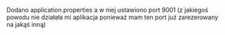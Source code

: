 Dodano application.properties a w niej ustawiono port 9001 (z jakiegoś powodu nie działała mi aplikacja ponieważ mam ten port już zarezerowany na jakąś inną)
